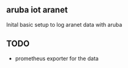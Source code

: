 ## aruba iot aranet

Inital basic setup to log aranet data with aruba

## TODO
- prometheus exporter for the data

